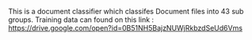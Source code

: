 This is a document classifier which classifes Document files into 43 sub groups. 
Training data can found on this link : https://drive.google.com/open?id=0B51NH5BajzNUWjRkbzdSeUd6Vms 
